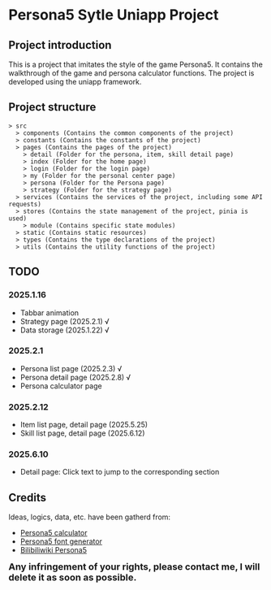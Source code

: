 # Persona5 Sytle Uniapp Project

## Project introduction
This is a project that imitates the style of the game Persona5. It contains the walkthrough of the game and persona calculator functions. The project is developed using the uniapp framework.
## Project structure
```
> src
  > components (Contains the common components of the project)
  > constants (Contains the constants of the project)
  > pages (Contains the pages of the project)
    > detail (Folder for the persona, item, skill detail page)
    > index (Folder for the home page)
    > login (Folder for the login page)
    > my (Folder for the personal center page)
    > persona (Folder for the Persona page)
    > strategy (Folder for the strategy page)
  > services (Contains the services of the project, including some API requests)
  > stores (Contains the state management of the project, pinia is used)
    > module (Contains specific state modules)
  > static (Contains static resources)
  > types (Contains the type declarations of the project)
  > utils (Contains the utility functions of the project)
```
## TODO
### 2025.1.16
- Tabbar animation
- Strategy page (2025.2.1) √
- Data storage (2025.1.22) √
### 2025.2.1
- Persona list page (2025.2.3) √
- Persona detail page (2025.2.8) √
- Persona calculator page
### 2025.2.12
- Item list page, detail page (2025.5.25)
- Skill list page, detail page (2025.6.12)
### 2025.6.10
- Detail page: Click text to jump to the corresponding section


## Credits
Ideas, logics, data, etc. have been gatherd from:
- [Persona5 calculator](https://github.com/chinhodado/persona5_calculator)
- [Persona5 font generator](https://github.com/LzxHahaha/persona5)
- [Bilibiliwiki Persona5](https://wiki.biligame.com/persona/P5R%E6%94%BB%E7%95%A5%E4%B8%93%E5%8C%BA)

<font size=4>**Any infringement of your rights, please contact me, I will delete it as soon as possible.**</font>